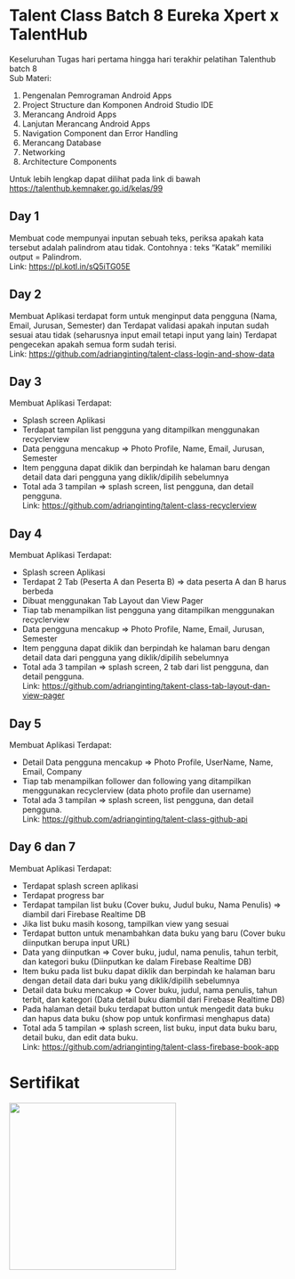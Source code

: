 # Talent Class Batch 8 Eureka Xpert x TalentHub
Keseluruhan Tugas hari pertama hingga hari terakhir pelatihan Talenthub batch 8<br>
Sub Materi: 
1. Pengenalan Pemrograman Android Apps
2. Project Structure dan Komponen Android Studio IDE
3. Merancang Android Apps
4. Lanjutan Merancang Android Apps
5. Navigation Component dan Error Handling
6. Merancang Database
7. Networking
8. Architecture Components<br>

Untuk lebih lengkap dapat dilihat pada link di bawah<br>
https://talenthub.kemnaker.go.id/kelas/99
## Day 1
Membuat code mempunyai inputan sebuah teks, periksa apakah kata tersebut adalah palindrom atau tidak. Contohnya : teks “Katak” memiliki output = Palindrom.<br>
Link: https://pl.kotl.in/sQ5iTG05E
## Day 2
Membuat Aplikasi terdapat form untuk menginput data pengguna (Nama, Email, Jurusan, Semester) dan Terdapat validasi apakah inputan sudah sesuai atau tidak (seharusnya input  email tetapi input yang lain) Terdapat pengecekan apakah semua form sudah terisi.<br>
Link: https://github.com/adrianginting/talent-class-login-and-show-data
## Day 3
Membuat Aplikasi Terdapat:
- Splash screen Aplikasi
- Terdapat tampilan list pengguna yang ditampilkan menggunakan recyclerview
- Data pengguna mencakup => Photo Profile, Name, Email, Jurusan, Semester
- Item pengguna dapat diklik dan berpindah ke halaman baru dengan detail data dari pengguna yang diklik/dipilih sebelumnya
- Total ada 3 tampilan => splash screen, list pengguna, dan detail pengguna.<br>
Link: https://github.com/adrianginting/talent-class-recyclerview
## Day 4
Membuat Aplikasi Terdapat:
- Splash screen Aplikasi
- Terdapat 2 Tab (Peserta A dan Peserta B) => data peserta A dan B harus berbeda
- Dibuat menggunakan Tab Layout dan View Pager
- Tiap tab menampilkan list pengguna yang ditampilkan menggunakan recyclerview
- Data pengguna mencakup => Photo Profile, Name, Email, Jurusan, Semester
- Item pengguna dapat diklik dan berpindah ke halaman baru dengan detail data dari pengguna yang diklik/dipilih sebelumnya
- Total ada 3 tampilan => splash screen, 2 tab dari list pengguna, dan detail pengguna.<br>
Link: https://github.com/adrianginting/takent-class-tab-layout-dan-view-pager
## Day 5 
Membuat Aplikasi Terdapat:
- Detail Data pengguna mencakup => Photo Profile, UserName, Name, Email, Company
- Tiap tab menampilkan follower dan following yang ditampilkan menggunakan recyclerview (data photo profile dan username)
- Total ada 3 tampilan => splash screen, list pengguna, dan detail pengguna.<br>
Link: https://github.com/adrianginting/talent-class-github-api
## Day 6 dan 7
Membuat Aplikasi Terdapat:
- Terdapat splash screen aplikasi
- Terdapat progress bar
- Terdapat tampilan list buku (Cover buku, Judul buku, Nama Penulis) => diambil dari Firebase Realtime DB
- Jika list buku masih kosong, tampilkan view yang sesuai
- Terdapat button untuk menambahkan data buku yang baru (Cover buku diinputkan berupa input URL)
- Data yang diinputkan => Cover buku, judul, nama penulis, tahun terbit, dan kategori buku (Diinputkan ke dalam Firebase Realtime DB)
- Item buku pada list buku dapat diklik dan berpindah ke halaman baru dengan detail data dari buku yang diklik/dipilih sebelumnya
- Detail data buku mencakup => Cover buku, judul, nama penulis, tahun terbit, dan kategori (Data detail buku diambil dari Firebase Realtime DB)
- Pada halaman detail buku terdapat button untuk mengedit data buku dan hapus data buku (show pop untuk konfirmasi menghapus data)
- Total ada 5 tampilan => splash screen, list buku, input data buku baru, detail buku, dan edit data buku.<br>
Link: https://github.com/adrianginting/talent-class-firebase-book-app
# Sertifikat
<img src="https://github.com/adrianginting/tugas-talent-class-batch-8-eureka-xpert-x-talenthub/assets/56028766/369d017d-03ae-46e5-a75b-dfb06e250c7c" width="300">
